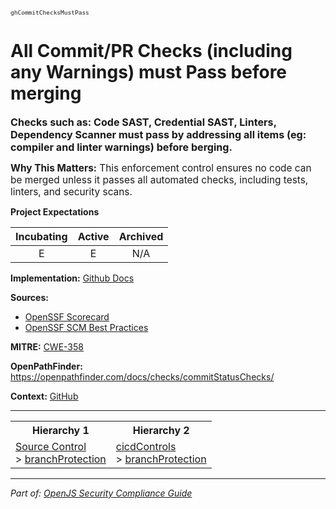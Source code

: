 <span style="font-size:0.8em;"><code>ghCommitChecksMustPass</code></span>  
# All Commit/PR Checks (including any Warnings) must Pass before merging


<span style="font-size:1.15em;"><b>Checks such as: Code SAST, Credential SAST, Linters, Dependency Scanner must pass by addressing all items (eg: compiler and linter warnings) before berging. </b></span>

<span style="font-size:1.1em;"><b>Why This Matters:</b> This enforcement control ensures no code can be merged unless it passes all automated checks, including tests, linters, and security scans.</span>

**Project Expectations**

<div align="center">

| Incubating | Active | Archived |
|:-----------:|:--------:|:----------:|
| E | E | N/A |

</div>


**Implementation:** [Github Docs](https://docs.github.com/en/repositories/configuring-branches-and-merges-in-your-repository/managing-protected-branches/about-protected-branches)



**Sources:**
- [OpenSSF Scorecard](https://github.com/ossf/scorecard/blob/main/docs/checks.md)
- [OpenSSF SCM Best Practices](https://github.com/ossf/scorecard/blob/main/docs/checks.md)

**MITRE:**
[CWE-358](https://cwe.mitre.org/data/definitions/358.html)

**OpenPathFinder:** https://openpathfinder.com/docs/checks/commitStatusChecks/

**Context:** [GitHub](../context-GitHub.md)



---

<table>
<tr>
  <th align="center">Hierarchy 1</th>
  <th align="center">Hierarchy 2</th>
</tr>
<tr>
  <td>
    <a href="../Source Control">Source Control</a><br> > 
    <a href="../branchProtection">branchProtection</a>
  </td>
  <td>
    <a href="../cicdControls">cicdControls</a><br> >
    <a href="../branchProtection">branchProtection</a>
  </td>
</tr>
</table>

---

*Part of: [OpenJS Security Compliance Guide](../README.md)* 
